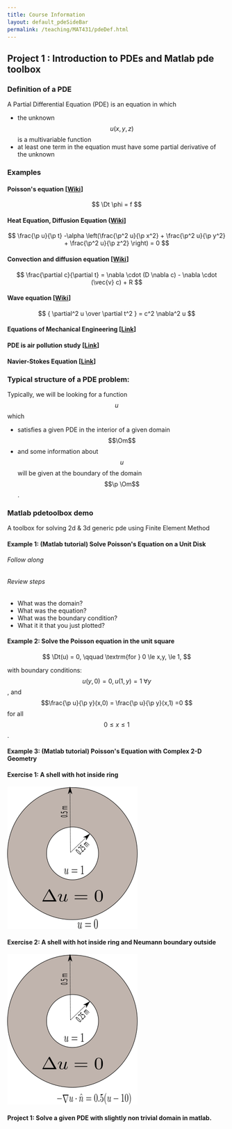 ```yaml
---
title: Course Information
layout: default_pdeSideBar
permalink: /teaching/MAT431/pdeDef.html
---
```



<!---
#+latex_header: \newcommand{\Sig}{\Sigma}
#+latex_header: \newcommand{\Om}{\Omega}
#+latex_header: \newcommand{\om}{\omega}
#+latex_header: \newcommand{\Gm}{\Gamma}
#+latex_header: \newcommand{\tor}{\rightarrow}
#+latex_header: \newcommand{\R}{\mathbf{R}}
#+latex_header: \newcommand{\p}{\partial}
#+latex_header: \newcommand{\nl}{\nabla}
#+latex_header: \newcommand{\Dt}{\Delta}
#+latex_header: \newcommand{\dt}{\delta}
#+latex_header: \newcommand{\ep}{\epsilon}
#+latex_header: \newcommand{\vp}{\varphi}
#+latex_header: \newcommand{\ve}{\mathbf{\varepsilon}}
#+latex_header: \newcommand{\ml}{\left[\begin{array}}
#+latex_header: \newcommand{\mr}{\end{array}\right]}
#+latex_header: \newcommand{\divc}{\mathbf{div}}
--->



Project 1 : Introduction to PDEs and Matlab pde toolbox
-------------------------------

### Definition of a PDE
A Partial Differential Equation (PDE) is an equation in which

- the unknown $$u(x,y,z)$$  is a multivariable function
- at least one term in the equation must have some partial derivative of the unknown

### Examples

#### Poisson's equation [[Wiki](https://en.wikipedia.org/wiki/Poisson%27s_equation)]

$$
\Dt \phi = f
$$


#### Heat Equation, Diffusion Equation ([Wiki](https://en.wikipedia.org/wiki/Heat_equation)]

$$
\frac{\p u}{\p t} -\alpha \left(\frac{\p^2 u}{\p x^2} + \frac{\p^2 u}{\p y^2} + \frac{\p^2 u}{\p z^2} \right) = 0
$$


#### Convection and diffusion equation [[Wiki](https://en.wikipedia.org/wiki/Convection%E2%80%93diffusion_equation)]

$$
\frac{\partial c}{\partial t}  = \nabla \cdot (D \nabla c) - \nabla \cdot (\vec{v} c) + R
$$


#### Wave equation [[Wiki]([https://en.wikipedia.org/wiki/Wave_equation)]
$$
{ \partial^2 u \over \partial t^2 } = c^2 \nabla^2 u
$$

#### Equations of Mechanical Engineering [[Link](https://in.mathworks.com/help/pde/structural-mechanics-equations.html?s_tid=srchtitle)]

#### PDE is air pollution study [[Link](http://www.sciencedirect.com/science/article/pii/S0895717706000793)]


#### Navier-Stokes Equation [[Link](https://en.wikipedia.org/wiki/Navier%E2%80%93Stokes_equations)]


### Typical structure of a PDE problem:

Typically, we will be looking for a function $$u$$ which 

- satisfies a given PDE in the interior of a given domain $$\Om$$
- and some information about $$u$$ will be given at the boundary of the domain $$\p \Om$$.



### Matlab pdetoolbox demo

A toolbox for solving 2d & 3d generic pde using Finite Element Method

#### Example 1: (Matlab tutorial) Solve Poisson's Equation on a Unit Disk

###### Follow along

###### Review steps
* What was the domain?
* What was the equation?
* What was the boundary condition?
* What it it that you just plotted?


#### Example 2: Solve the Poisson equation in the unit square

$$ 
\Dt(u) = 0, \qquad \textrm{for }   0 \le x,y, \le 1,
$$

with boundary conditions: $$u(y,0) = 0,  u(1,y) = 1 \;\forall y$$, and $$\frac{\p u}{\p y}(x,0) = \frac{\p u}{\p y}(x,1) =0 $$ for all $$  0 \le x \le 1$$.


#### Example 3: (Matlab tutorial) Poisson's Equation with Complex 2-D Geometry

#### Exercise 1: A shell with hot inside ring

![alt text](./images/shellHeat.png)


#### Exercise 2: A shell with hot inside ring and Neumann boundary outside

![alt text](./images/shellHeatNeumannBd.png)


#### Project 1: Solve a given PDE with slightly non trivial domain in matlab.


